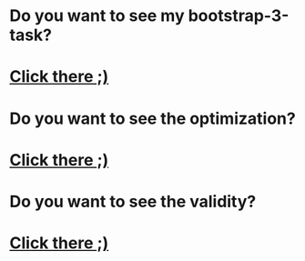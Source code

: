 # Do you want to see my bootstrap-3-task?
# <a href="https://uladzimir-yeudakimovich.github.io/bootstrap-3-task/">Click there ;)</a>
# Do you want to see the optimization?
# <a href="https://developers.google.com/speed/pagespeed/insights/?url=https%3A%2F%2Fuladzimir-yeudakimovich.github.io%2Fbootstrap-3-task%2F">Click there ;)</a>
# Do you want to see the validity?
# <a href="https://validator.w3.org/nu/?doc=https%3A%2F%2Fuladzimir-yeudakimovich.github.io%2Fbootstrap-3-task%2F">Click there ;)</a>
